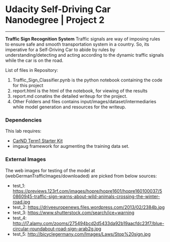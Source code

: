 # **Udacity Self-Driving Car Nanodegree | Project 2** 

---

**Traffic Sign Recognition System**
Traffic signals are way of imposing rules to ensure safe and smooth transportation system in a country. So, its imperative for a  Self-Driving Car to abide by rules by understanding/detecting and acting according to the dynamic traffic signals while the car is on the road.

List of files in Repository:
1. Traffic_Sign_Classifier.pynb is the python notebook containing the code for this project
2. report.html is the html of the notebook, for viewing of the results
3. report.md conatins the detailed writeup for the project.
4. Other Folders and files contains input/images/dataset/intermediaries while model generation and resources for the writeup.


### Dependencies
This lab requires:

* [CarND Term1 Starter Kit](https://github.com/udacity/CarND-Term1-Starter-Kit)
* imgaug framework for augmenting the training data set.


### External Images
The web images for testing of the model at (webGermanTrafficImages/downloaded) are picked from below sources:

* test_1: https://previews.123rf.com/images/hopre/hopre1601/hopre160100037/50860945-traffic-sign-warns-about-wild-animals-crossing-the-winter-road.jpg
* test_2: https://driveeuropenews.files.wordpress.com/2013/02/2384b.jpg
* test_3: https://www.shutterstock.com/search/ice+warning
* test_4: http://l7.alamy.com/zooms/275494bcd2d5433da92b19aacfdc23f7/blue-circular-roundabout-road-sign-arab2g.jpg
* test_5: http://bicyclegermany.com/Images/Laws/Stop%20sign.jpg